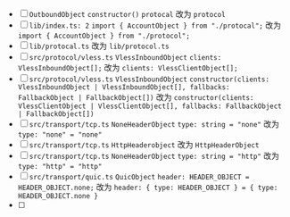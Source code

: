 * [ ] `OutboundObject` `constructor()` `protocal` 改为 `protocol`
* [ ] `lib/index.ts: 2` `import { AccountObject } from "./protocal";` 改为 `import { AccountObject } from "./protocol";`
* [ ] `lib/protocal.ts` 改为 `lib/protocol.ts`
* [ ] `src/protocol/vless.ts` `VlessInboundObject` `clients: VlessInboundObject[];` 改为 `clients: VlessClientObject[];`
* [ ] `src/protocol/vless.ts` `VlessInboundObject` `constructor(clients: VlessInboundObject | VlessInboundObject[], fallbacks: FallbackObject | FallbackObject[])` 改为 `constructor(clients: VlessClientObject | VlessClientObject[], fallbacks: FallbackObject | FallbackObject[])`
* [ ] `src/transport/tcp.ts` `NoneHeaderObject` `type: string = "none"` 改为 `type: "none" = "none"`
* [ ] `src/transport/tcp.ts` `HttpHeaderobject`  改为 `HttpHeaderObject`
* [ ] `src/transport/tcp.ts` `NoneHeaderObject` `type: string = "http"` 改为 `type: "http" = "http"`
* [ ] `src/transport/quic.ts` `QuicObject` `header: HEADER_OBJECT = HEADER_OBJECT.none;` 改为 `header: { type: HEADER_OBJECT } = { type: HEADER_OBJECT.none }`
* [ ] 